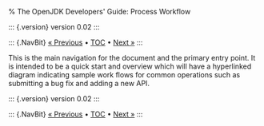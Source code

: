 % The OpenJDK Developers\' Guide: Process Workflow

::: {.version}
version 0.02
:::

::: {.NavBit}
[« Previous](intro.html) • [TOC](index.html) • [Next »](repositories.html)
:::

This is the main navigation for the document and the primary entry point. It is
intended to be a quick start and overview which will have a hyperlinked diagram
indicating sample work flows for common operations such as submitting a bug fix
and adding a new API.

::: {.version}
version 0.02
:::

::: {.NavBit}
[« Previous](intro.html) • [TOC](index.html) • [Next »](repositories.html)
:::
